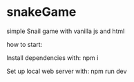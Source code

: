 # snakeGame
simple Snail game with vanilla js and html

how to start:

Install dependencies with: npm i

Set up local web server with: npm run dev
